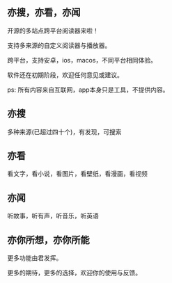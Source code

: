 
## 亦搜，亦看，亦闻

开源的多站点跨平台阅读器来啦！

支持多来源的自定义阅读器与播放器。

跨平台，支持安卓，ios，macos，不同平台相同体验。

软件还在初期阶段，欢迎任何意见或建议。

ps: 所有内容来自互联网，app本身只是工具，不提供内容。

## 亦搜

多种来源(已超过四十个)，有发现，可搜索

## 亦看

看文字，看小说，看图片，看壁纸，看漫画，看视频

## 亦闻

听故事，听有声，听音乐，听英语

## 亦你所想，亦你所能

更多功能由君发挥。

更多的期待，更多的选择，欢迎你的使用与反馈。
